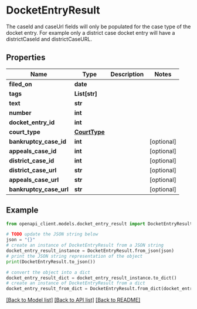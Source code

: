 # DocketEntryResult

The caseId and caseUrl fields will only be populated for the case type of the docket entry.  For example only a district case docket entry will have a districtCaseId and districtCaseURL.

## Properties

Name | Type | Description | Notes
------------ | ------------- | ------------- | -------------
**filed_on** | **date** |  | 
**tags** | **List[str]** |  | 
**text** | **str** |  | 
**number** | **int** |  | 
**docket_entry_id** | **int** |  | 
**court_type** | [**CourtType**](CourtType.md) |  | 
**bankruptcy_case_id** | **int** |  | [optional] 
**appeals_case_id** | **int** |  | [optional] 
**district_case_id** | **int** |  | [optional] 
**district_case_url** | **str** |  | [optional] 
**appeals_case_url** | **str** |  | [optional] 
**bankruptcy_case_url** | **str** |  | [optional] 

## Example

```python
from openapi_client.models.docket_entry_result import DocketEntryResult

# TODO update the JSON string below
json = "{}"
# create an instance of DocketEntryResult from a JSON string
docket_entry_result_instance = DocketEntryResult.from_json(json)
# print the JSON string representation of the object
print(DocketEntryResult.to_json())

# convert the object into a dict
docket_entry_result_dict = docket_entry_result_instance.to_dict()
# create an instance of DocketEntryResult from a dict
docket_entry_result_from_dict = DocketEntryResult.from_dict(docket_entry_result_dict)
```
[[Back to Model list]](../README.md#documentation-for-models) [[Back to API list]](../README.md#documentation-for-api-endpoints) [[Back to README]](../README.md)


